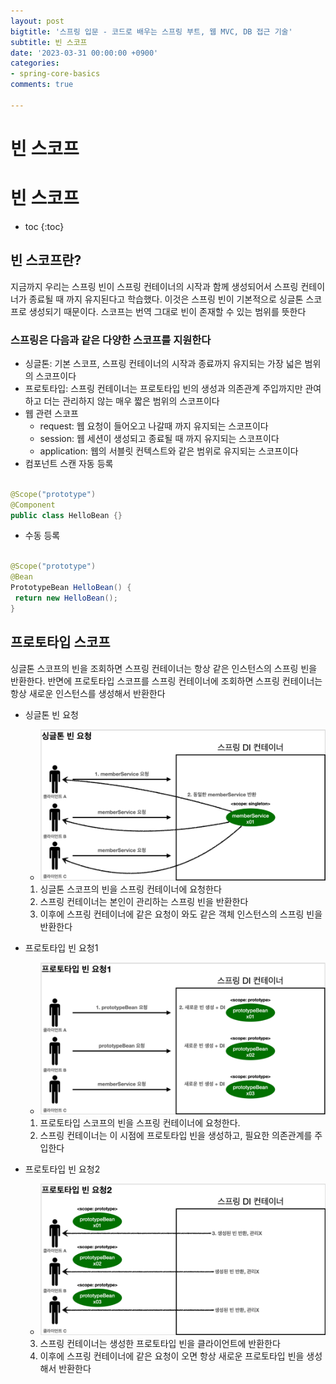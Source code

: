 ```yaml
---
layout: post
bigtitle: '스프링 입문 - 코드로 배우는 스프링 부트, 웹 MVC, DB 접근 기술'
subtitle: 빈 스코프
date: '2023-03-31 00:00:00 +0900'
categories:
- spring-core-basics
comments: true

---
```


# 빈 스코프

# 빈 스코프
* toc
{:toc}

## 빈 스코프란?
지금까지 우리는 스프링 빈이 스프링 컨테이너의 시작과 함께 생성되어서 스프링 컨테이너가 종료될 때
까지 유지된다고 학습했다. 이것은 스프링 빈이 기본적으로 싱글톤 스코프로 생성되기 때문이다. 스코프는
번역 그대로 빈이 존재할 수 있는 범위를 뜻한다

### 스프링은 다음과 같은 다양한 스코프를 지원한다
+ 싱글톤: 기본 스코프, 스프링 컨테이너의 시작과 종료까지 유지되는 가장 넓은 범위의 스코프이다
+ 프로토타입: 스프링 컨테이너는 프로토타입 빈의 생성과 의존관계 주입까지만 관여하고 더는 관리하지 않는 매우 짧은 범위의 스코프이다
+ 웹 관련 스코프
  + request: 웹 요청이 들어오고 나갈때 까지 유지되는 스코프이다
  + session: 웹 세션이 생성되고 종료될 때 까지 유지되는 스코프이다
  + application: 웹의 서블릿 컨텍스트와 같은 범위로 유지되는 스코프이다
+ 컴포넌트 스캔 자동 등록

~~~java

@Scope("prototype")
@Component
public class HelloBean {}

~~~

+ 수동 등록

~~~java

@Scope("prototype")
@Bean
PrototypeBean HelloBean() {
 return new HelloBean();
}

~~~

## 프로토타입 스코프
싱글톤 스코프의 빈을 조회하면 스프링 컨테이너는 항상 같은 인스턴스의 스프링 빈을 반환한다. 반면에
프로토타입 스코프를 스프링 컨테이너에 조회하면 스프링 컨테이너는 항상 새로운 인스턴스를 생성해서 반환한다

+ 싱글톤 빈 요청
  + ![img.png](img.png)
  1. 싱글톤 스코프의 빈을 스프링 컨테이너에 요청한다
  2. 스프링 컨테이너는 본인이 관리하는 스프링 빈을 반환한다
  3. 이후에 스프링 컨테이너에 같은 요청이 와도 같은 객체 인스턴스의 스프링 빈을 반환한다

+ 프로토타입 빈 요청1
  + ![img_1.png](img_1.png)
  1. 프로토타입 스코프의 빈을 스프링 컨테이너에 요청한다.
  2. 스프링 컨테이너는 이 시점에 프로토타입 빈을 생성하고, 필요한 의존관계를 주입한다

+ 프로토타입 빈 요청2
  + ![img_2.png](img_2.png)
  3. 스프링 컨테이너는 생성한 프로토타입 빈을 클라이언트에 반환한다
  4. 이후에 스프링 컨테이너에 같은 요청이 오면 항상 새로운 프로토타입 빈을 생성해서 반환한다
